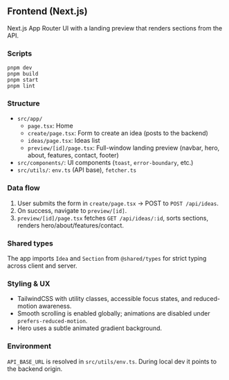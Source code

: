 ## Frontend (Next.js)

Next.js App Router UI with a landing preview that renders sections from the API.

### Scripts

```
pnpm dev
pnpm build
pnpm start
pnpm lint
```

### Structure

- `src/app/`
  - `page.tsx`: Home
  - `create/page.tsx`: Form to create an idea (posts to the backend)
  - `ideas/page.tsx`: Ideas list
  - `preview/[id]/page.tsx`: Full-window landing preview (navbar, hero, about, features, contact, footer)
- `src/components/`: UI components (`toast`, `error-boundary`, etc.)
- `src/utils/`: `env.ts` (API base), `fetcher.ts`

### Data flow

1. User submits the form in `create/page.tsx` -> POST to `POST /api/ideas`.
2. On success, navigate to `preview/[id]`.
3. `preview/[id]/page.tsx` fetches `GET /api/ideas/:id`, sorts sections, renders hero/about/features/contact.

### Shared types

The app imports `Idea` and `Section` from `@shared/types` for strict typing across client and server.

### Styling & UX

- TailwindCSS with utility classes, accessible focus states, and reduced-motion awareness.
- Smooth scrolling is enabled globally; animations are disabled under `prefers-reduced-motion`.
- Hero uses a subtle animated gradient background.

### Environment

`API_BASE_URL` is resolved in `src/utils/env.ts`. During local dev it points to the backend origin.
